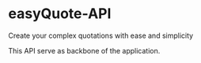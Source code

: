 # easyQuote-API

Create your complex quotations with ease and simplicity

This API serve as backbone of the application.